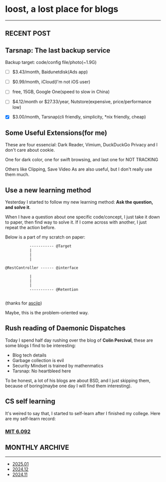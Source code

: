 # loost, a lost place for blogs

---

## RECENT POST

[//]: # "Copy this to nextline when no blog: I\'m writing on it \..."

## Tarsnap: The last backup service

Backup target: code/config file/photo(~1.9G)

- [ ] $3.43/month, Baidunetdisk(Ads app)
- [ ] $0.99/month, iCloud(I\'m not iOS user)  
- [ ] free, 15GB, Google One(speed to slow in China)
- [ ] $4.12/month or $27.33/year, Nutstore(expensive, price/performance low)
- [x] $3.00/month, Tarsnap(cli friendly, simplicity, \*nix friendly, cheap)


## Some Useful Extensions(for me)

These are four essencial: Dark Reader, Vimium, DuckDuckGo Privacy and I don\'t care about cookie.

One for dark color, one for swift browsing, and last one for NOT TRACKING

Others like Clipping, Save Video As are also useful, but I don\'t really use them much.


## Use a new learning method

Yesterday I started to follow my new learning method: **Ask the question, and solve it**.

When I have a question about one specific code/concept, I just take it down to paper, then find way to solve it. If I come across with another, I just repeat the action before.

Below is a part of my scratch on paper:

```
           ----------- @Target    
           |                      
           |                      
           |                      
                                  
@RestController ------ @interface 
                                  
           |                      
           |                      
           |                      
           ----------- @Retention 
                                  
```
(thanks for [asciip](https://asciip.dev/))


Maybe, this is the problem-oriented way.


## Rush reading of Daemonic Dispatches

Today I spend half day rushing over the blog of **Colin Percival**, these are some blogs I find to be interesting:

- Blog tech details
- Garbage collection is evil
- Security Mindset is trained by mathenmatics
- Tarsnap: No heartbleed here

To be honest, a lot of his blogs are about BSD, and I just skipping them, because of boring(maybe one day I will find them interesting).


## CS self learning

It's weired to say that, I started to self-learn after I finished my college. Here are my self-learn record:

### [MIT 6.092](./mit6092.html)


## MONTHLY ARCHIVE

---

- [2025.01](./202501.html)
- [2024.12](./202412.html)
- [2024.11](./202411.html)
